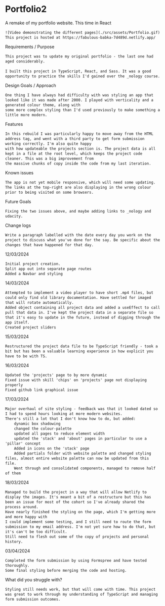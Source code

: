 # Portfolio2

A remake of my portfolio website. This time in React

    ![Video demonstrating the different pages](./src/assets/Portfolio.gif)
    This project is hosted at https://fabulous-babka-7d489d.netlify.app/

Requirements / Purpose

    This project was to update my original portfolio - the last one had aged considerably.

    I built this project in TypeScript, React, and Sass. It was a good opportunity to practice the skills I'd gained over the _nology course.

Design Goals / Approach

    One thing I have always had difficulty with was styling an app that looked like it was made after 2000. I played with verticality and a generated colour theme, along with
    some more complex styling than I'd used previously to make something a little more modern.

Features

    In this rebuild I was particularly happy to move away from the HTML address tag, and went with a third party to get form submission working correctly. I'm also quite happy
    with how updateable the projects section is. The project data is all kept in a file at the root level, which keeps the project code cleaner. This was a big improvement from
    the massive chunks of copy inside the code from my last iteration.

Known issues

    The app is not yet mobile responsive, which will need some updating. The links at the top-right are also displaying in the wrong colour prior to being visited on some browsers.

Future Goals

    Fixing the two issues above, and maybe adding links to _nology and udacity.

Change logs

    Write a paragraph labelled with the date every day you work on the project to discuss what you've done for the say. Be specific about the changes that have happened for that day.

12/03/2024

    Initial project creation.
    Split app out into separate page routes
    Added a Navbar and styling

14/03/2024

    Attempted to implement a video player to have short .mp4 files, but could only find old library documentation. Have settled for imaged that will rotate automatically.
    Added object containing all project data and added a useEffect to call pull that data in. I've kept the project data in a separate file so that it's easy to update in the future, instead of digging through the app itself.
    Created project sliders

15/03/2024

    Restructured the project data file to be TypeScript friendly - took a bit but has been a valuable learning experience in how explicit you have to be with TS.

16/03/2024

    Updated the 'projects' page to by more dynamic
    Fixed issue with skill 'chips' on 'projects' page not displaying properly
    Fixed github link graphical issue

17/03/2024

    Major overhaul of site styling - feedback was that it looked dated so I had to spend hours looking at more modern websites.
    There's still a lot that I don't know how to do, but added:
        dynamic box shadowing
        changed the colour-palette
        updated all pages to reduce element width
        updated the 'stack' and 'about' pages in particular to use a 'pillar' concept
        Added in icons on the 'stack' page
        Added partials folder with website palette and changed styling files, almost entire website palette can now be updated from this file.
        Went through and consolidated components, managed to remove half of them

18/03/2024

    Managed to build the project in a way that will allow Netlify to display the images. It's meant a bit of a restructure but this has been an issue for most of the cohort so I've already shared the process around.
    Have nearly finished the styling on the page, which I'm getting more and more happy with
    I could implement some testing, and I still need to route the form submission to my email address. I'm not yet sure how to do that, but it's can't be too difficult.
    Still need to flesh out some of the copy of projects and personal history.

03/04/2024

    Completed the form submission by using Formspree and have tested thoroughly.
    Some final styling before merging the code and hosting.

What did you struggle with?

    Styling still needs work, but that will come with time. This project was great to work through my understanding of TypeScript and managing form submission outcomes.
